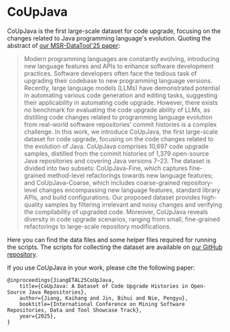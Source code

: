 # CoUpJava

CoUpJava is the first large-scale dataset for code upgrade, focusing on the changes related to Java programming language's evolution. Quoting the abstract of [our MSR-DataTool'25 paper](https://pengyunie.github.io/p/JiangETAL25CoUpJava.pdf):

> Modern programming languages are constantly evolving, introducing new language features and APIs to enhance software development practices. Software developers often face the tedious task of upgrading their codebase to new programming language versions. Recently, large language models (LLMs) have demonstrated potential in automating various code generation and editing tasks, suggesting their applicability in automating code upgrade. However, there exists no benchmark for evaluating the code upgrade ability of LLMs, as distilling code changes related to programming language evolution from real-world software repositories’ commit histories is a complex challenge.
> In this work, we introduce CoUpJava, the first large-scale dataset for code upgrade, focusing on the code changes related to the evolution of Java. CoUpJava comprises 10,697 code upgrade samples, distilled from the commit histories of 1,379 open-source Java repositories and covering Java versions 7–23. The dataset is divided into two subsets: CoUpJava-Fine, which captures fine-grained method-level refactorings towards new language features; and CoUpJava-Coarse, which includes coarse-grained repository-level changes encompassing new language features, standard library APIs, and build configurations. Our proposed dataset provides high-quality samples by filtering irrelevant and noisy changes and verifying the compilability of upgraded code. Moreover, CoUpJava reveals diversity in code upgrade scenarios, ranging from small, fine-grained refactorings to large-scale repository modifications.


Here you can find the data files and some helper files required for running the scripts. The scripts for collecting the dataset are available on [our GitHub repository](https://github.com/uw-swag/CoUpJava).


If you use CoUpJava in your work, please cite the following paper:

```
@inproceedings{JiangETAL25CoUpJava,
    title={CoUpJava: A Dataset of Code Upgrade Histories in Open-Source Java Repositories},
    author={Jiang, Kaihang and Jin, Bihui and Nie, Pengyu},
    booktitle={International Conference on Mining Software Repositories, Data and Tool Showcase Track},
    year={2025},
}
```
